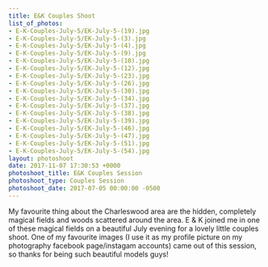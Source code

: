 ```yaml
---
title: E&K Couples Shoot
list_of_photos:
- E-K-Couples-July-5/EK-July-5-(19).jpg
- E-K-Couples-July-5/EK-July-5-(3).jpg
- E-K-Couples-July-5/EK-July-5-(4).jpg
- E-K-Couples-July-5/EK-July-5-(9).jpg
- E-K-Couples-July-5/EK-July-5-(10).jpg
- E-K-Couples-July-5/EK-July-5-(12).jpg
- E-K-Couples-July-5/EK-July-5-(23).jpg
- E-K-Couples-July-5/EK-July-5-(26).jpg
- E-K-Couples-July-5/EK-July-5-(30).jpg
- E-K-Couples-July-5/EK-July-5-(34).jpg
- E-K-Couples-July-5/EK-July-5-(37).jpg
- E-K-Couples-July-5/EK-July-5-(38).jpg
- E-K-Couples-July-5/EK-July-5-(39).jpg
- E-K-Couples-July-5/EK-July-5-(46).jpg
- E-K-Couples-July-5/EK-July-5-(47).jpg
- E-K-Couples-July-5/EK-July-5-(51).jpg
- E-K-Couples-July-5/EK-July-5-(54).jpg
layout: photoshoot
date: 2017-11-07 17:30:53 +0000
photoshoot_title: E&K Couples Session
photoshoot_type: Couples Session
photoshoot_date: 2017-07-05 00:00:00 -0500
---
```

My favourite thing about the Charleswood area are the hidden, completely magical fields and woods scattered around the area. E & K joined me in one of these magical fields on a beautiful July evening for a lovely little couples shoot. One of my favourite images (I use it as my profile picture on my photography facebook page/instagam accounts) came out of this session, so thanks for being such beautiful models guys!